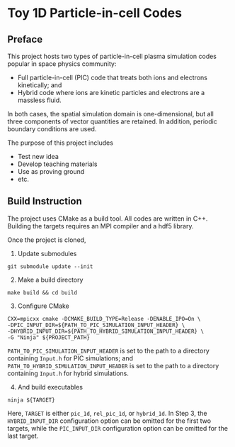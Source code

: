# Toy 1D Particle-in-cell Codes

## Preface

This project hosts two types of particle-in-cell plasma simulation codes popular in space physics community:

- Full particle-in-cell (PIC) code that treats both ions and electrons kinetically; and
- Hybrid code where ions are kinetic particles and electrons are a massless fluid.

In both cases, the spatial simulation domain is one-dimensional, but all three components of vector quantities are
retained. In addition, periodic boundary conditions are used.

The purpose of this project includes

- Test new idea
- Develop teaching materials
- Use as proving ground
- etc.

## Build Instruction

The project uses CMake as a build tool. All codes are written in C++. Building the targets requires an MPI compiler and
a hdf5 library.

Once the project is cloned,

1. Update submodules

```
git submodule update --init
```

2. Make a build directory

```
make build && cd build
```

3. Configure CMake

```
CXX=mpicxx cmake -DCMAKE_BUILD_TYPE=Release -DENABLE_IPO=On \
-DPIC_INPUT_DIR=${PATH_TO_PIC_SIMULATION_INPUT_HEADER} \
-DHYBRID_INPUT_DIR=${PATH_TO_HYBRID_SIMULATION_INPUT_HEADER} \
-G "Ninja" ${PROJECT_PATH}
```

`PATH_TO_PIC_SIMULATION_INPUT_HEADER` is set to the path to a directory containing `Input.h` for PIC simulations; and
`PATH_TO_HYBRID_SIMULATION_INPUT_HEADER` is set to the path to a directory containing `Input.h` for hybrid simulations.

4. And build executables

```
ninja ${TARGET}
```

Here, `TARGET` is either `pic_1d`, `rel_pic_1d`, or `hybrid_1d`. In Step 3, the `HYBRID_INPUT_DIR` configuration option
can be omitted for the first two targets, while the `PIC_INPUT_DIR` configuration option can be omitted for the last
target.
